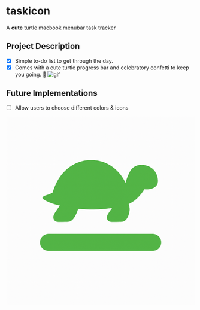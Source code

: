# taskicon
A **cute** turtle macbook menubar task tracker
## Project Description
- [x] Simple to-do list to get through the day.
- [x] Comes with a cute turtle progress bar and celebratory confetti to keep you going. 🎉
![gif](https://media4.giphy.com/media/v1.Y2lkPTc5MGI3NjExMnlmZzNkazg2MXh6d2c3aTNvZGxtMXdxazZjNTJ5d2kzeXBpMGxyYSZlcD12MV9pbnRlcm5hbF9naWZfYnlfaWQmY3Q9Zw/56Nyso3xxcTcQqfRpk/giphy.gif)

## Future Implementations
- [ ] Allow users to choose different colors & icons 

![logo](./taskicon.png)

